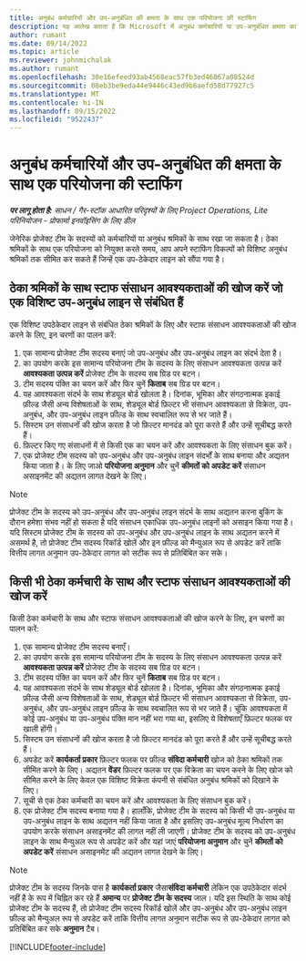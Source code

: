 ```yaml
---
title: अनुबंध कर्मचारियों और उप-अनुबंधित की क्षमता के साथ एक परियोजना की स्टाफिंग
description: यह आलेख बताता है कि Microsoft में अनुबंध कर्मचारियों या उप-अनुबंधित क्षमता का उपयोग करके परियोजना आवश्यकताओं को कैसे पूरा किया जा सकता है।Dynamics 365 Project Operations
author: rumant
ms.date: 09/14/2022
ms.topic: article
ms.reviewer: johnmichalak
ms.author: rumant
ms.openlocfilehash: 30e16efeed93ab4568eac57fb3ed46067a08524d
ms.sourcegitcommit: 08eb3be9eda44e9446c43ed9b6aefd58d77927c5
ms.translationtype: MT
ms.contentlocale: hi-IN
ms.lasthandoff: 09/15/2022
ms.locfileid: "9522437"
---
```

# <a name="staffing-a-project-with-contract-workers-and-subcontracted-capacity"></a>अनुबंध कर्मचारियों और उप-अनुबंधित की क्षमता के साथ एक परियोजना की स्टाफिंग

_**पर लागू होता है:** साधन / गैर-स्टॉक आधारित परिदृश्यों के लिए Project Operations, Lite परिनियोजन - प्रोफार्मा इनवॉइसिंग के लिए डील_

जेनेरिक प्रोजेक्ट टीम के सदस्यों को कर्मचारियों या अनुबंध श्रमिकों के साथ रखा जा सकता है। ठेका श्रमिकों के साथ एक परियोजना को नियुक्त करते समय, आप अपने स्टाफिंग विकल्पों को विशिष्ट अनुबंध श्रमिकों तक सीमित कर सकते हैं जिन्हें एक उप-ठेकेदार लाइन को सौंपा गया है। 

## <a name="search-for-staff-resource-requirements-with-contract-workers-that-belong-to-a-specific-subcontract-line"></a>ठेका श्रमिकों के साथ स्टाफ संसाधन आवश्यकताओं की खोज करें जो एक विशिष्ट उप-अनुबंध लाइन से संबंधित हैं

एक विशिष्ट उपठेकेदार लाइन से संबंधित ठेका श्रमिकों के लिए और स्टाफ संसाधन आवश्यकताओं की खोज करने के लिए, इन चरणों का पालन करें:

1. एक सामान्य प्रोजेक्ट टीम सदस्य बनाएं जो उप-अनुबंध और उप-अनुबंध लाइन का संदर्भ देता है।
2. का उपयोग करके इस सामान्य परियोजना टीम के सदस्य के लिए संसाधन आवश्यकता उत्पन्न करें **आवश्यकता उत्पन्न करें** प्रोजेक्ट टीम के सदस्य सब ग्रिड पर बटन।
3. टीम सदस्य पंक्ति का चयन करें और फिर चुनें **किताब** सब ग्रिड पर बटन। 
4. यह आवश्यकता संदर्भ के साथ शेड्यूल बोर्ड खोलता है। दिनांक, भूमिका और संगठनात्मक इकाई फ़ील्ड जैसी अन्य विशेषताओं के साथ, शेड्यूल बोर्ड फ़िल्टर भी संसाधन आवश्यकता से विक्रेता, उप-अनुबंध, और उप-अनुबंध लाइन फ़ील्ड के साथ स्वचालित रूप से भर जाते हैं।
5. सिस्टम उन संसाधनों की खोज करता है जो फ़िल्टर मानदंड को पूरा करते हैं और उन्हें सूचीबद्ध करते हैं। 
6. फ़िल्टर किए गए संसाधनों में से किसी एक का चयन करें और आवश्यकता के लिए संसाधन बुक करें। 
7. एक प्रोजेक्ट टीम सदस्य को उप-अनुबंध और उप-अनुबंध लाइन संदर्भों के साथ बनाया और अद्यतन किया जाता है। के लिए जाओ **परियोजना अनुमान** और चुनें **कीमतों को अपडेट करें** संसाधन असाइनमेंट की अद्यतन लागत देखने के लिए। 

> [!NOTE]
> प्रोजेक्ट टीम के सदस्य को उप-अनुबंध और उप-अनुबंध लाइन संदर्भ के साथ अद्यतन करना बुकिंग के दौरान हमेशा संभव नहीं हो सकता है यदि संसाधन एकाधिक उप-अनुबंध लाइनों को असाइन किया गया है। यदि सिस्टम प्रोजेक्ट टीम के सदस्य को उप-अनुबंध और उप-अनुबंध लाइन के साथ अद्यतन करने में असमर्थ है, तो प्रोजेक्ट टीम सदस्य रिकॉर्ड खोलें और इन फ़ील्ड को मैन्युअल रूप से अपडेट करें ताकि वित्तीय लागत अनुमान उप-ठेकेदार लागत को सटीक रूप से प्रतिबिंबित कर सके।

## <a name="search-for-and-staff-resource-requirements-with-any-contract-worker"></a>किसी भी ठेका कर्मचारी के साथ और स्टाफ संसाधन आवश्यकताओं की खोज करें

किसी ठेका कर्मचारी के साथ और स्टाफ संसाधन आवश्यकताओं की खोज करने के लिए, इन चरणों का पालन करें:

1. एक सामान्य प्रोजेक्ट टीम सदस्य बनाएँ।
2. का उपयोग करके इस सामान्य परियोजना टीम के सदस्य के लिए संसाधन आवश्यकता उत्पन्न करें **आवश्यकता उत्पन्न करें** प्रोजेक्ट टीम के सदस्य सब ग्रिड पर बटन।
3. टीम सदस्य पंक्ति का चयन करें और फिर चुनें **किताब** सब ग्रिड पर बटन। 
4. यह आवश्यकता संदर्भ के साथ शेड्यूल बोर्ड खोलता है। दिनांक, भूमिका और संगठनात्मक इकाई फ़ील्ड जैसी अन्य विशेषताओं के साथ, शेड्यूल बोर्ड फ़िल्टर भी संसाधन आवश्यकता से विक्रेता, उप-अनुबंध, और उप-अनुबंध लाइन फ़ील्ड के साथ स्वचालित रूप से भर जाते हैं। चूंकि आवश्यकता में कोई उप-अनुबंध या उप-अनुबंध पंक्ति मान नहीं भरा गया था, इसलिए ये विशेषताएँ फ़िल्टर फलक पर खाली होंगी।
5. सिस्टम उन संसाधनों की खोज करता है जो फ़िल्टर मानदंड को पूरा करते हैं और उन्हें सूचीबद्ध करते हैं।
6. अपडेट करें **कार्यकर्ता प्रकार** फ़िल्टर फलक पर फ़ील्ड **संविदा कर्मचारी** खोज को ठेका श्रमिकों तक सीमित करने के लिए। अद्यतन **वेंडर** फ़िल्टर फलक पर एक विक्रेता का चयन करने के लिए खोज को सीमित करने के लिए केवल एक विशिष्ट विक्रेता कंपनी से संबंधित अनुबंध श्रमिकों को दिखाने के लिए।
7. सूची से एक ठेका कर्मचारी का चयन करें और आवश्यकता के लिए संसाधन बुक करें।
8. एक प्रोजेक्ट टीम सदस्य बनाया गया है। हालाँकि, प्रोजेक्ट टीम के सदस्य को किसी भी उप-अनुबंध या उप-अनुबंध लाइन के साथ अद्यतन नहीं किया जाता है और इसलिए उप-अनुबंध मूल्य निर्धारण का उपयोग करके संसाधन असाइनमेंट की लागत नहीं ली जाएगी। प्रोजेक्ट टीम के सदस्य को उप-अनुबंध लाइन के साथ मैन्युअल रूप से अपडेट करें और यहां जाएं **परियोजना अनुमान** और चुनें **कीमतों को अपडेट करें** संसाधन असाइनमेंट की अद्यतन लागत देखने के लिए।

> [!NOTE]
> प्रोजेक्ट टीम के सदस्य जिनके पास है **कार्यकर्ता प्रकार** जैसा**संविदा कर्मचारी** लेकिन एक उपठेकेदार संदर्भ नहीं है के रूप में चिह्नित कर रहे हैं **अमान्य** पर **प्रोजेक्ट टीम के सदस्य** जाल। यदि इस स्थिति के साथ कोई प्रोजेक्ट टीम के सदस्य हैं, तो प्रोजेक्ट टीम सदस्य रिकॉर्ड खोलें और उप-अनुबंध और उप-अनुबंध लाइन फ़ील्ड को मैन्युअल रूप से अपडेट करें ताकि वित्तीय लागत अनुमान सटीक रूप से उप-ठेकेदार लागत को प्रतिबिंबित कर सके **अनुमान** टैब। 


[!INCLUDE[footer-include](../../includes/footer-banner.md)]
